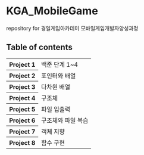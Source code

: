 # KGA_MobileGame
repository for 경일게임아카데미 모바일게임개발자양성과정

## Table of contents
<table>
   <tr>
    <th><strong> Project 1 </strong></th>
    <td> 백준 단계 1~4 </td>
  </tr>
    <tr>
    <th><strong> Project 2 </strong></th>
    <td> 포인터와 배열 </td>
  </tr>
     <tr>
    <th><strong> Project 3 </strong></th>
    <td> 다차원 배열 </td>
  </tr>
  <tr>
    <th><strong> Project 4 </strong></th>
    <td> 구조체 </td>
  </tr>
  <tr>
    <th><strong> Project 5 </strong></th>
    <td> 파일 입출력 </td>
  </tr>
  <tr>
    <th><strong> Project 6 </strong></th>
    <td> 구조체와 파일 복습 </td>
  </tr>
  <tr>
    <th><strong> Project 7 </strong></th>
    <td> 객체 지향 </td>
  </tr>
  <tr>
    <th><strong> Project 8 </strong></th>
    <td> <string.h> 함수 구현 </td>
  </tr>
</table>
  
